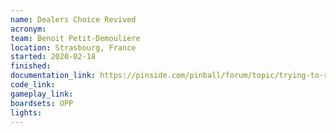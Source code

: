 ```yaml
---
name: Dealers Choice Revived
acronym:
team: Benoit Petit-Demouliere
location: Strasbourg, France
started: 2020-02-18
finished:
documentation_link: https://pinside.com/pinball/forum/topic/trying-to-revive-an-old-em-dealer-s-choice-with-opp-and-mpf
code_link:
gameplay_link:
boardsets: OPP
lights:
---
```


